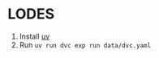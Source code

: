 # LODES

1. Install [uv](https://github.com/astral-sh/uv)
2. Run `uv run dvc exp run data/dvc.yaml`
